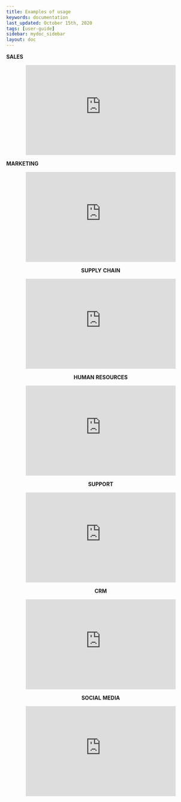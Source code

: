 ```yaml
---
title: Examples of usage
keywords: documentation
last_updated: October 15th, 2020
tags: [user-guide]
sidebar: mydoc_sidebar
layout: doc
---
```


**SALES**

<center><iframe width="917" height="599" src="https://www.youtube.com/embed/Lnnsrl3gf2g?list=PLe5TubJ50d1kRQDRysO2hJbdj0yBOqnMD" title="YouTube video player" frameborder="0" allow="accelerometer; autoplay; clipboard-write; encrypted-media; gyroscope; picture-in-picture" allowfullscreen=""style="max-width:400px;max-height:240px"></iframe></center>

**MARKETING**

<center><iframe width="918" height="599" src="https://www.youtube.com/embed/SStmj6LRr-k?list=PLe5TubJ50d1kRQDRysO2hJbdj0yBOqnMD" title="YouTube video player" frameborder="0" allow="accelerometer; autoplay; clipboard-write; encrypted-media; gyroscope; picture-in-picture" allowfullscreen=""style="max-width:400px;max-height:240px"></iframe><center>

**SUPPLY** **CHAIN**

<center><iframe width="898" height="599" src="https://www.youtube.com/embed/d12rWAda0AM?list=PLe5TubJ50d1kRQDRysO2hJbdj0yBOqnMD" title="YouTube video player" frameborder="0" allow="accelerometer; autoplay; clipboard-write; encrypted-media; gyroscope; picture-in-picture" allowfullscreen=""style="max-width:400px;max-height:240px"></iframe><center>

**HUMAN** **RESOURCES**

<center><iframe width="898" height="599" src="https://www.youtube.com/embed/dA9cj2hCFs0?list=PLe5TubJ50d1kRQDRysO2hJbdj0yBOqnMD" title="YouTube video player" frameborder="0" allow="accelerometer; autoplay; clipboard-write; encrypted-media; gyroscope; picture-in-picture" allowfullscreen=""style="max-width:400px;max-height:240px"></iframe><center>

**SUPPORT**

<center><iframe width="898" height="599" src="https://www.youtube.com/embed/VeEVFTZ0w14?list=PLe5TubJ50d1kRQDRysO2hJbdj0yBOqnMD" title="YouTube video player" frameborder="0" allow="accelerometer; autoplay; clipboard-write; encrypted-media; gyroscope; picture-in-picture" allowfullscreen=""style="max-width:400px;max-height:240px"></iframe><center>

**CRM**

<center><iframe width="1030" height="579" src="https://www.youtube.com/embed/giPWKmz6CN8?list=PLe5TubJ50d1kRQDRysO2hJbdj0yBOqnMD" title="YouTube video player" frameborder="0" allow="accelerometer; autoplay; clipboard-write; encrypted-media; gyroscope; picture-in-picture" allowfullscreen=""style="max-width:400px;max-height:240px"></iframe><center>

**SOCIAL** **MEDIA**

<center><iframe width="901" height="599" src="https://www.youtube.com/embed/-E6FWrxwEUw?list=PLe5TubJ50d1kRQDRysO2hJbdj0yBOqnMD" title="YouTube video player" frameborder="0" allow="accelerometer; autoplay; clipboard-write; encrypted-media; gyroscope; picture-in-picture" allowfullscreen=""style="max-width:400px;max-height:240px"></iframe><center>
